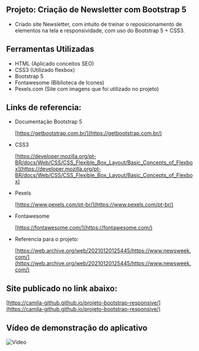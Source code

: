 ## Projeto: Criação de Newsletter com Bootstrap 5

- Criado site Newsletter, com intuito de treinar o reposicionamento de elementos na tela e responsividade, com uso do Bootstrap 5 + CSS3.

## Ferramentas Utilizadas

- HTML (Aplicado conceitos SEO)
- CSS3 (Utilizado flexbox)
- Bootstrap 5
- Fontawesome (Biblioteca de Icones)
- Pexels.com (Site com imagens que foi utilizado no projeto)

## Links de referencia:

- Documentação Bootstrap 5

  [https://getbootstrap.com.br/](https://getbootstrap.com.br/)

- CSS3

  [https://developer.mozilla.org/pt-BR/docs/Web/CSS/CSS_Flexible_Box_Layout/Basic_Concepts_of_Flexbox](https://developer.mozilla.org/pt-BR/docs/Web/CSS/CSS_Flexible_Box_Layout/Basic_Concepts_of_Flexbox)


- Pexels

  [https://www.pexels.com/pt-br/](https://www.pexels.com/pt-br/)

- Fontawesome

  [https://fontawesome.com/](https://fontawesome.com/)

- Referencia para o projeto:

  [https://web.archive.org/web/20210120125445/https://www.newsweek.com/](https://web.archive.org/web/20210120125445/https://www.newsweek.com/)

## Site publicado no link abaixo:

  [https://camila-github.github.io/projeto-bootstrap-responsive/](https://camila-github.github.io/projeto-bootstrap-responsive/)

## Vídeo de demonstração do aplicativo

  ![Video](https://github.com/camila-github/projeto-bootstrap-responsive/blob/main/docs/video1.gif)

